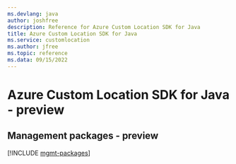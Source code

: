 ```yaml
---
ms.devlang: java
author: joshfree
description: Reference for Azure Custom Location SDK for Java
title: Azure Custom Location SDK for Java
ms.service: customlocation
ms.author: jfree
ms.topic: reference
ms.data: 09/15/2022
---
```

# Azure Custom Location SDK for Java - preview

## Management packages - preview
[!INCLUDE [mgmt-packages](custom-location-mgmt-index.md)]